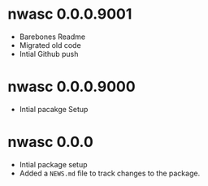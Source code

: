 # nwasc 0.0.0.9001
* Barebones Readme
* Migrated old code
* Intial Github push

# nwasc 0.0.0.9000
* Intial pacakge Setup

# nwasc 0.0.0
* Intial package setup
* Added a `NEWS.md` file to track changes to the package.
